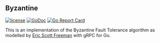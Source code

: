 ## Byzantine

[![license](https://img.shields.io/github/license/mashape/apistatus.svg?style=flat-square)]()
[![GoDoc](https://godoc.org/github.com/mxplusb/byzantine?status.svg)](https://godoc.org/github.com/mxplusb/byzantine)
[![Go Report Card](https://goreportcard.com/badge/github.com/mxplusb/byzantine)](https://goreportcard.com/report/github.com/mxplusb/byzantine)

This is an implementation of the Byzantine Fault Tolerance algorithm as modelled by [Eric Scott Freeman](https://brage.bibsys.no/xmlui/bitstream/handle/11250/2413908/Freeman_Eric.pdf?sequence=1&isAllowed=y) with gRPC for Go.